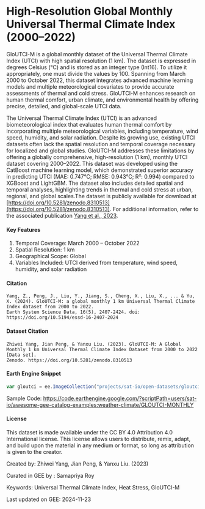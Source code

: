 # High-Resolution Global Monthly Universal Thermal Climate Index (2000–2022)

GloUTCI-M is a global monthly dataset of the Universal Thermal Climate Index (UTCI) with high spatial resolution (1 km). The dataset is expressed in degrees Celsius (°C) and is stored as an integer type (Int16). To utilize it appropriately, one must divide the values by 100. Spanning from March 2000 to October 2022, this dataset integrates advanced machine learning models and multiple meteorological covariates to provide accurate assessments of thermal and cold stress. GloUTCI-M enhances research on human thermal comfort, urban climate, and environmental health by offering precise, detailed, and global-scale UTCI data.

The Universal Thermal Climate Index (UTCI) is an advanced biometeorological index that evaluates human thermal comfort by incorporating multiple meteorological variables, including temperature, wind speed, humidity, and solar radiation. Despite its growing use, existing UTCI datasets often lack the spatial resolution and temporal coverage necessary for localized and global studies. GloUTCI-M addresses these limitations by offering a globally comprehensive, high-resolution (1 km), monthly UTCI dataset covering 2000–2022. This dataset was developed using the CatBoost machine learning model, which demonstrated superior accuracy in predicting UTCI (MAE: 0.747°C; RMSE: 0.943°C; R²: 0.994) compared to XGBoost and LightGBM. The dataset also includes detailed spatial and temporal analyses, highlighting trends in thermal and cold stress at urban, regional, and global scales.The dataset is publicly available for download at [https://doi.org/10.5281/zenodo.8310513](https://doi.org/10.5281/zenodo.8310513). For additional information, refer to the associated publication [Yang et al., 2023](https://essd.copernicus.org/articles/16/2407/2024/essd-16-2407-2024.html).

#### Key Features
1. Temporal Coverage: March 2000 – October 2022
2. Spatial Resolution: 1 km
3. Geographical Scope: Global
4. Variables Included: UTCI derived from temperature, wind speed, humidity, and solar radiation

#### Citation

```
Yang, Z., Peng, J., Liu, Y., Jiang, S., Cheng, X., Liu, X., ... & Yu, X. (2024). GloUTCI-M: a global monthly 1 km Universal Thermal Climate Index dataset from 2000 to 2022.
Earth System Science Data, 16(5), 2407-2424. doi: https://doi.org/10.5194/essd-16-2407-2024
```

#### Dataset Citation

```
Zhiwei Yang, Jian Peng, & Yanxu Liu. (2023). GloUTCI-M: A Global Monthly 1 km Universal Thermal Climate Index Dataset from 2000 to 2022 [Data set].
Zenodo. https://doi.org/10.5281/zenodo.8310513
```

#### Earth Engine Snippet

```js
var gloutci = ee.ImageCollection("projects/sat-io/open-datasets/gloutci-m");
```

Sample Code: https://code.earthengine.google.com/?scriptPath=users/sat-io/awesome-gee-catalog-examples:weather-climate/GLOUTCI-MONTHLY

#### License

This dataset is made available under the CC BY 4.0 Attribution 4.0 International license. This license allows users to distribute, remix, adapt,
and build upon the material in any medium or format, so long as attribution is given to the creator.

Created by: Zhiwei Yang, Jian Peng, & Yanxu Liu. (2023)

Curated in GEE by : Samapriya Roy

Keywords: Universal Thermal Climate Index, Heat Stress, GloUTCI-M

Last updated on GEE: 2024-11-23
